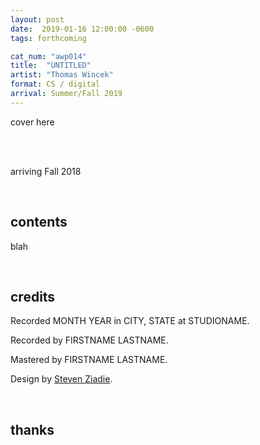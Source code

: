 ```yaml
---
layout: post
date:  2019-01-16 12:00:00 -0600
tags: forthcoming

cat_num: "awp014"
title:  "UNTITLED"
artist: "Thomas Wincek"
format: CS / digital
arrival: Summer/Fall 2019
---
```


cover here

<br/>

<br/>arriving Fall 2018

<br/>

## contents

blah

<br/>

## credits

Recorded MONTH YEAR in CITY, STATE at STUDIONAME.

Recorded by FIRSTNAME LASTNAME.

Mastered by FIRSTNAME LASTNAME.

Design by [Steven Ziadie](http://s-ziadie.com/).

<br/>

## thanks

